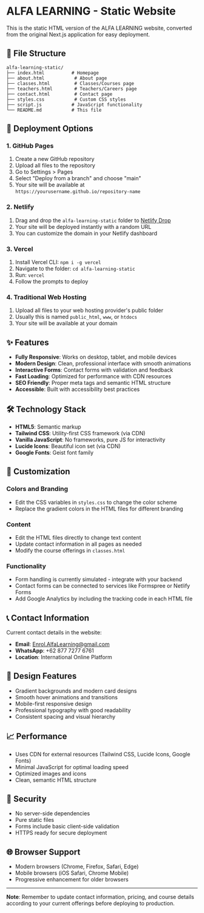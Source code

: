 # ALFA LEARNING - Static Website

This is the static HTML version of the ALFA LEARNING website, converted from the original Next.js application for easy deployment.

## 📁 File Structure

```
alfa-learning-static/
├── index.html          # Homepage
├── about.html           # About page
├── classes.html         # Classes/Courses page
├── teachers.html        # Teachers/Careers page
├── contact.html         # Contact page
├── styles.css           # Custom CSS styles
├── script.js           # JavaScript functionality
└── README.md           # This file
```

## 🚀 Deployment Options

### 1. GitHub Pages
1. Create a new GitHub repository
2. Upload all files to the repository
3. Go to Settings > Pages
4. Select "Deploy from a branch" and choose "main"
5. Your site will be available at `https://yourusername.github.io/repository-name`

### 2. Netlify
1. Drag and drop the `alfa-learning-static` folder to [Netlify Drop](https://app.netlify.com/drop)
2. Your site will be deployed instantly with a random URL
3. You can customize the domain in your Netlify dashboard

### 3. Vercel
1. Install Vercel CLI: `npm i -g vercel`
2. Navigate to the folder: `cd alfa-learning-static`
3. Run: `vercel`
4. Follow the prompts to deploy

### 4. Traditional Web Hosting
1. Upload all files to your web hosting provider's public folder
2. Usually this is named `public_html`, `www`, or `htdocs`
3. Your site will be available at your domain

## ✨ Features

- **Fully Responsive**: Works on desktop, tablet, and mobile devices
- **Modern Design**: Clean, professional interface with smooth animations
- **Interactive Forms**: Contact forms with validation and feedback
- **Fast Loading**: Optimized for performance with CDN resources
- **SEO Friendly**: Proper meta tags and semantic HTML structure
- **Accessible**: Built with accessibility best practices

## 🛠️ Technology Stack

- **HTML5**: Semantic markup
- **Tailwind CSS**: Utility-first CSS framework (via CDN)
- **Vanilla JavaScript**: No frameworks, pure JS for interactivity
- **Lucide Icons**: Beautiful icon set (via CDN)
- **Google Fonts**: Geist font family

## 🔧 Customization

### Colors and Branding
- Edit the CSS variables in `styles.css` to change the color scheme
- Replace the gradient colors in the HTML files for different branding

### Content
- Edit the HTML files directly to change text content
- Update contact information in all pages as needed
- Modify the course offerings in `classes.html`

### Functionality
- Form handling is currently simulated - integrate with your backend
- Contact forms can be connected to services like Formspree or Netlify Forms
- Add Google Analytics by including the tracking code in each HTML file

## 📞 Contact Information

Current contact details in the website:
- **Email**: Enrol.AlfaLearning@gmail.com
- **WhatsApp**: +62 877 7277 6761
- **Location**: International Online Platform

## 🎨 Design Features

- Gradient backgrounds and modern card designs
- Smooth hover animations and transitions
- Mobile-first responsive design
- Professional typography with good readability
- Consistent spacing and visual hierarchy

## 📈 Performance

- Uses CDN for external resources (Tailwind CSS, Lucide Icons, Google Fonts)
- Minimal JavaScript for optimal loading speed
- Optimized images and icons
- Clean, semantic HTML structure

## 🔐 Security

- No server-side dependencies
- Pure static files
- Forms include basic client-side validation
- HTTPS ready for secure deployment

## 🌐 Browser Support

- Modern browsers (Chrome, Firefox, Safari, Edge)
- Mobile browsers (iOS Safari, Chrome Mobile)
- Progressive enhancement for older browsers

---

**Note**: Remember to update contact information, pricing, and course details according to your current offerings before deploying to production.